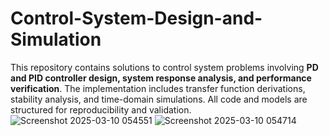 # Control-System-Design-and-Simulation
This repository contains solutions to control system problems involving **PD and PID controller design, system response analysis, and performance verification**. The implementation includes transfer function derivations, stability analysis, and time-domain simulations. All code and models are structured for reproducibility and validation.
![Screenshot 2025-03-10 054551](https://github.com/user-attachments/assets/c8acd430-7fae-46eb-a020-84d50cd93633)
![Screenshot 2025-03-10 054714](https://github.com/user-attachments/assets/a46ea8d4-db4e-4418-9384-4facf4e2db00)


